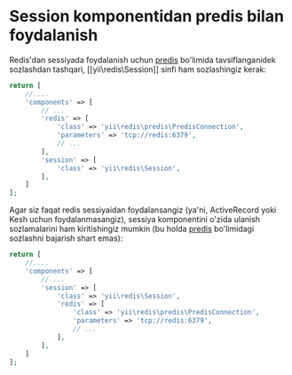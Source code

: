 Session komponentidan predis bilan foydalanish
===========================

Redis'dan sessiyada foydalanish uchun [predis](predis.md) bo'limida tavsiflanganidek sozlashdan tashqari,
[[yii\redis\Session]] sinfi ham sozlashingiz kerak:

```php
return [
    //....
    'components' => [
        // ...
        'redis' => [
            'class' => 'yii\redis\predis\PredisConnection',
            'parameters' => 'tcp://redis:6379',
            // ...
        ],
        'session' => [
            'class' => 'yii\redis\Session',
        ],
    ]
];
```

Agar siz faqat redis sessiyaidan foydalansangiz (ya'ni, ActiveRecord yoki Kesh uchun foydalanmasangiz),
sessiya komponentini o'zida ulanish sozlamalarini ham kiritishingiz mumkin
(bu holda [predis](predis.md) bo'limidagi sozlashni bajarish shart emas):

```php
return [
    //....
    'components' => [
        // ...
        'session' => [
            'class' => 'yii\redis\Session',
            'redis' => [
                'class' => 'yii\redis\predis\PredisConnection',
                'parameters' => 'tcp://redis:6379',
                // ...
            ],
        ],
    ]
];
```
